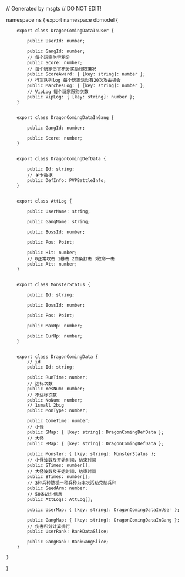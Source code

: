 // Generated by msgts
// DO NOT EDIT!

namespace ns {
	export namespace dbmodel {
		
		export class DragonComingDataInUser {	
			
			public UserId: number; 
			
			public GangId: number; 
			// 每个玩家伤害积分
			public Score: number; 
			// 每个玩家伤害积分奖励领取情况
			public ScoreAward: { [key: string]: number }; 
			// 行军队列log 每个玩家活动有20次攻击机会
			public MarchesLog: { [key: string]: number }; 
			// VipLog 每个玩家限购次数
			public VipLog: { [key: string]: number }; 
		}
		
		
		export class DragonComingDataInGang {	
			
			public GangId: number; 
			
			public Score: number; 
		}
		
		
		export class DragonComingDefData {	
			
			public Id: string; 
			// 关卡数据
			public DefInfo: PVPBattleInfo; 
		}
		
		
		export class AttLog {	
			
			public UserName: string; 
			
			public GangName: string; 
			
			public BossId: number; 
			
			public Pos: Point; 
			
			public Hit: number; 
			// 0正常攻击 1暴击 2血条打击 3致命一击
			public Att: number; 
		}
		
		
		export class MonsterStatus {	
			
			public Id: string; 
			
			public BossId: number; 
			
			public Pos: Point; 
			
			public MaxHp: number; 
			
			public CurHp: number; 
		}
		
		
		export class DragonComingData {	
			// id
			public Id: string; 
			
			public RunTime: number; 
			// 达标次数
			public YesNum: number; 
			// 不达标次数
			public NoNum: number; 
			// 1small 2big
			public MonType: number; 
			
			public ComeTime: number; 
			// 小怪
			public SMap: { [key: string]: DragonComingDefData }; 
			// 大怪
			public BMap: { [key: string]: DragonComingDefData }; 
			
			public Monster: { [key: string]: MonsterStatus }; 
			// 小怪波数及开始时间，结束时间
			public STimes: number[]; 
			// 大怪波数及开始时间，结束时间
			public BTimes: number[]; 
			// 3种兵种随机一种兵种为本次活动克制兵种
			public SeedArm: number; 
			// 50条战斗信息
			public AttLogs: AttLog[]; 
			
			public UserMap: { [key: string]: DragonComingDataInUser }; 
			
			public GangMap: { [key: string]: DragonComingDataInGang }; 
			// 伤害积分计算排行
			public UserRank: RankDataSlice; 
			
			public GangRank: RankGangSlice; 
		}
		
	}
}
